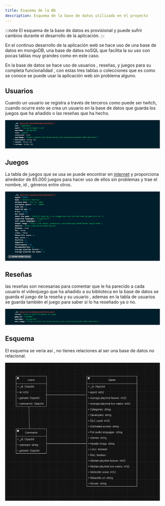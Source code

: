 ```yaml
---
title: Esquema de la BD
description: Esquema de la base de datos utilizada en el proyecto
---
```


:::note
El esquema de la base de datos es provisional y puede sufrir cambios durante
el desarrollo de la aplicación.
:::

En el continuo desarrollo de la aplicación web se hace uso de una
base de datos en mongoDB, una base de datos noSQL que facilita
la su uso con pocas tablas muy grandes como en este caso.

En la base de datos se hace uso de usuarios , reseñas,
y juegos para su completa funcionalidad , con estas tres
tablas o colecciones que es como se conoce se puede
usar la aplicación web sin problema alguno.

## Usuarios

Cuando un usuario se registra a través de terceros como puede
ser twitch, cuando ocurre esto se crea un usuario en la base
de datos que guarda los juegos que ha añadido o las reseñas
que ha hecho.

![tabla de usuarios](../../../../public/assets/users.png)

## Juegos

La tabla de juegos que se usa se puede encontrar
en [internet](https://www.kaggle.com/datasets/fronkongames/steam-games-dataset)
y proporciona alrededor de 85.000 juegos para hacer
uso de ellos sin problemas y trae el nombre, id ,
géneros entre otros.

![tabla de juegos](../../../../public/assets/games.png)

## Reseñas

las reseñas son necesarias para comentar que le ha parecido
a cada usuario el videojuego que ha añadido a su biblioteca
en la base de datos se guarda el juego de la reseña y su
usuario , ademas en la tabla de usuarios se guarda también
el juego para saber si lo ha reseñado ya o no.

![tabla de reseñas](../../../../public/assets/reviews.png)

## Esquema

El esquema se vería así , no tienes relaciones
al ser una base de datos no relacional.

![esquema de la base de datos](../../../../docs/bbdd.PNG)

